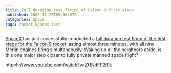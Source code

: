 ```yaml
---
title: Full duration test firing of Falcon 9 first stage
published: 2008-11-25T09:36:07Z
categories: Space
tags: rocket,SpaceX,test
---
```


<a href="http://www.spacex.com/">SpaceX</a> has just successfully conducted a <a href="http://www.spacex.com/press.php?page=20081123">full duration test firing of the first stage for the Falcon 9 rocket</a> lasting almost three minutes, with all nine Merlin engines firing simultaneously.  Waking up all the neighbors aside, is this one major step closer to fully private manned space flight?

httpvh://www.youtube.com/watch?v=Zt1NdFP2iPk


